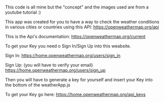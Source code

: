 This code is all mine but the "concept" and the images used are from a youtube tutorial :)

This app was created for you to have a way to check the weather conditions in various cities or countries using this API:
https://openweathermap.org/api

This is the Api's documentation:
https://openweathermap.org/current


To get your Key you need o Sign In/Sign Up into this weabsite.

Sign In:
https://home.openweathermap.org/users/sign_in

Sign Up:
(you will have to verify your email)
https://home.openweathermap.org/users/sign_up


Then you will have to generate a key for yourself and insert your Key into the bottom of the weatherApp.js

To get your Key go here:
https://home.openweathermap.org/api_keys
